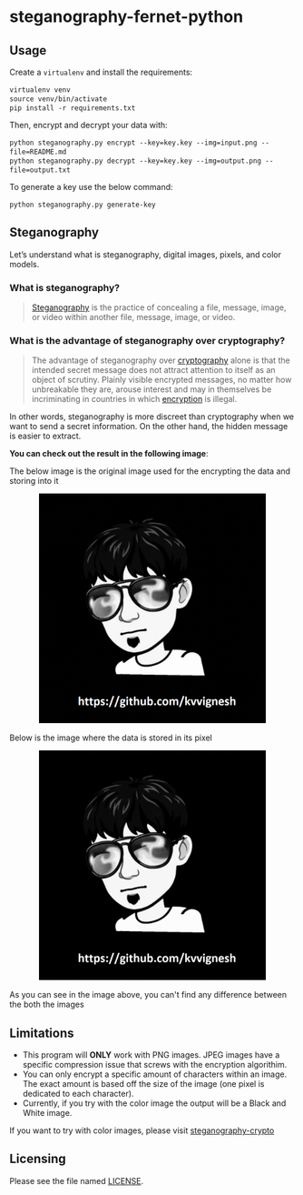 # steganography-fernet-python

## Usage

Create a `virtualenv` and install the requirements:

```
virtualenv venv
source venv/bin/activate
pip install -r requirements.txt
```

Then, encrypt and decrypt your data with:

```
python steganography.py encrypt --key=key.key --img=input.png --file=README.md
python steganography.py decrypt --key=key.key --img=output.png --file=output.txt
```

To generate a key use the below command:

```
python steganography.py generate-key
```

## Steganography

Let’s understand what is steganography, digital images, pixels, and color models.

### What is steganography?

> [Steganography](https://en.wikipedia.org/wiki/Steganography) is the practice of concealing a file, message, image, or video within another file, message, image, or video.

### What is the advantage of steganography over cryptography?
> The advantage of steganography over [cryptography](https://en.wikipedia.org/wiki/Cryptography) alone is that the intended secret message does not attract attention to itself as an object of scrutiny. Plainly visible encrypted messages, no matter how unbreakable they are, arouse interest and may in themselves be incriminating in countries in which [encryption](https://en.wikipedia.org/wiki/Encryption) is illegal.

In other words, steganography is more discreet than cryptography when we want to send a secret information. On the other hand, the hidden message is easier to extract.


**You can check out the result in the following image**:

The below image is the original image used for the encrypting the data and storing into it

<p align="center"><img src="https://github.com/kvvignesh/steganography-fernet-python/raw/master/input.png" width="400" /> </p>

Below is the image where the data is stored in its pixel

<p align="center"><img src="https://github.com/kvvignesh/steganography-fernet-python/raw/master/output.png" width="400" /> </p>

As you can see in the image above, you can't find any difference between the both the images

## Limitations
- This program will **ONLY** work with PNG images. JPEG images have a specific compression issue that screws with the encryption algorithim.
- You can only encrypt a specific amount of characters within an image. The exact amount is based off the size of the image (one pixel is dedicated to each character).
- Currently, if you try with the color image the output will be a Black and White image.

If you want to try with color images, please visit [steganography-crypto](https://github.com/kvvignesh/steganography-crypto)


Licensing
------------------------
Please see the file named [LICENSE](LICENSE).
